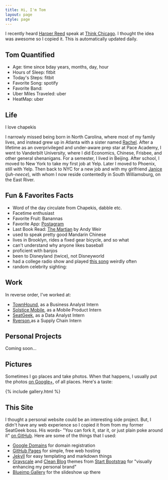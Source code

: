 ```yaml
---
title: Hi, I'm Tom
layout: page
style: page
---
```



I recently heard [Harper Reed](http://harperreed.com/#/) speak at [Think Chicago](http://www.thinkchicago.net). I thought the idea was awesome so I copied it. This is automatically updated daily.
## Tom Quantified
* Age: time since bday years, months, day, hour
* Hours of Sleep: fitbit
* Today's Steps: fitbit
* Favorite Song: spotify
* Favorite Band:
* Uber Miles Traveled: uber
* HeatMap:  uber

## Life

I love chapekis

I narrowly missed being born in North Carolina, where most of my family lives, and instead grew up in Atlanta with a sister named [Rachel](https://www.facebook.com/profile.php?id=2717269). After a lifetime as an overprivileged and under-aware prep star at Pace Academy, I went to Vanderbilt University, where I did Economics, Chinese, Frisbee, and other general shenanigans. For a semester, I lived in Beijing. After school, I moved to New York to take my first job at Yelp. Later I moved to Phoenix, still with Yelp. Then back to NYC for a new job and with my girlfriend [Janice](https://www.facebook.com/janice.bacuetes) (*juh-neece*), with whom I now reside contentedly in South Williamsburg, on the East River.




<div id="map"></div>

## Fun & Favorites Facts
* Word of the day circulate from Chapekis, dabble etc.
* Facetime enthusiast
* Favorite Fruit: Banannas
* Favorite App: [Postagram](https://itunes.apple.com/us/app/id429264904?mt=8&pt=site&ct=postagram_home)
* Last Book Read: [The Martian](http://www.amazon.com/Martian-Andy-Weir/dp/0553418025/ref=sr_1_1?s=books&ie=UTF8&qid=1439705301&sr=1-1&refinements=p_27%3AAndy+Weir) by Andy Weir
* used to speak pretty good Mandarin Chinese
* lives in Brooklyn, rides a fixed gear bicycle, and so what
* can't understand why anyone likes baseball
* proficient with banjos
* been to Disneyland (twice), not Disneyworld
* had a college radio show and played [this song](https://www.youtube.com/watch?v=U55hXetSKSQ) weirdly often
* random celebrity sighting: <span id="celeb_sighting" style="display:none">Alec Baldwin</span>

## Work

In reverse order, I've worked at:
* [TownHound](http://www.townhoundapp.com), as a Business Analyst Intern
* [Solstice Mobile](http://www.solstice-mobile.com), as a Mobile Product Intern
* [SeatGeek](https://seatgeek.com/), as a Data Analyst Intern
* [Ryerson](http://www.ryerson.com/?__geo=635752838062540315&sc_lang=en),as a Supply Chain Intern

## Personal Projects

Coming soon...



## Pictures

Sometimes I go places and take photos. When that happens, I usually put the photos [on Google+](https://plus.google.com/u/1/photos/101682164582576787375/albums/6183474494321744017?authkey=CPS4p9bfu_7v1QE), of all places. Here's a taste:

{% include gallery.html %}

## This Site

I thought a personal website could be an interesting side project. But, I didn't have any web experience so I copied it from from my former SeatGeek boss. His words- "You can fork it, star it, or just plain poke around it" [on GitHub](https://github.com/clarkbk/clarkbk.github.io). Here are some of the things that I used:

* [Google Domains](https://domains.google.com/about/) for domain registration
* [GitHub Pages](https://pages.github.com/) for simple, free web hosting
* [Jekyll](https://github.com/jekyll/jekyll) for easy templating and markdown things
* [Grayscale](http://startbootstrap.com/template-overviews/grayscale/) and [Clean Blog](http://startbootstrap.com/template-overviews/clean-blog/) themes from [Start Bootstrap](http://startbootstrap.com/) for "visually enhancing my personal brand"
* [Blueimp Gallery](https://github.com/blueimp/Gallery) for the slideshow up there
